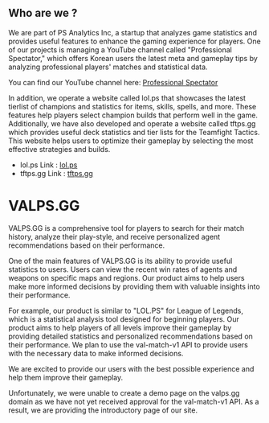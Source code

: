 
## Who are we ?
We are part of PS Analytics Inc, a startup that analyzes game statistics and provides useful features to enhance the gaming experience for players. One of our projects is managing a YouTube channel called "Professional Spectator," which offers Korean users the latest meta and gameplay tips by analyzing professional players' matches and statistical data.

You can find our YouTube channel here: [Professional Spectator](https://www.youtube.com/channel/UCqI5lyTpC79pOy2D-VXAMdA?view_as=subscriber)

In addition, we operate a website called lol.ps that showcases the latest tierlist of champions and statistics for items, skills, spells, and more. These features help players select champion builds that perform well in the game.
Additionally, we have also developed and operate a website called tftps.gg which provides useful deck statistics and tier lists for the Teamfight Tactics. This website helps users to optimize their gameplay by selecting the most effective strategies and builds.
- lol.ps Link : [lol.ps](https://lol.ps)
- tftps.gg Link : [tftps.gg](https://tftps.gg)

# VALPS.GG
VALPS.GG is a comprehensive tool for players to search for their match history, analyze their play-style, and receive personalized agent recommendations based on their performance.

One of the main features of VALPS.GG is its ability to provide useful statistics to users. Users can view the recent win rates of agents and weapons on specific maps and regions. Our product aims to help users make more informed decisions by providing them with valuable insights into their performance.

For example, our product is similar to "LOL.PS" for League of Legends, which is a statistical analysis tool designed for beginning players. Our product aims to help players of all levels improve their gameplay by providing detailed statistics and personalized recommendations based on their performance. We plan to use the val-match-v1 API to provide users with the necessary data to make informed decisions.

We are excited to provide our users with the best possible experience and help them improve their gameplay.

Unfortunately, we were unable to create a demo page on the valps.gg domain as we have not yet received approval for the val-match-v1 API. As a result, we are providing the introductory page of our site.


